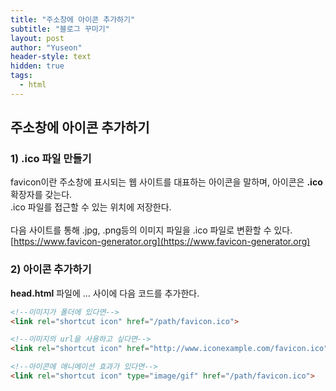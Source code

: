 ```yaml
---
title: "주소창에 아이콘 추가하기"
subtitle: "블로그 꾸미기"
layout: post
author: "Yuseon"
header-style: text
hidden: true
tags:
  - html
---
```


## 주소창에 아이콘 추가하기
### 1) .ico 파일 만들기  
favicon이란 주소창에 표시되는 웹 사이트를 대표하는 아이콘을 말하며, 아이콘은 **.ico** 확장자를 갖는다.  
.ico 파일를 접근할 수 있는 위치에 저장한다.<br><br>
다음 사이트를 통해 .jpg, .png등의 이미지 파일을 .ico 파일로 변환할 수 있다.  
[https://www.favicon-generator.org](https://www.favicon-generator.org)  


### 2) 아이콘 추가하기  
**head.html** 파일에 <head>...</head> 사이에 다음 코드를 추가한다.

```html
<!--이미지가 폴더에 있다면-->
<link rel="shortcut icon" href="/path/favicon.ico">

<!--이미지의 url을 사용하고 싶다면-->
<link rel="shortcut icon" href="http://www.iconexample.com/favicon.ico">

<!--아이콘에 애니메이션 효과가 있다면-->
<link rel="shortcut icon" type="image/gif" href="/path/favicon.ico">
```

<br><br>
